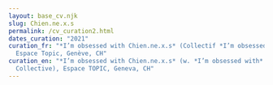 ```yaml
---
layout: base_cv.njk
slug: Chien.ne.x.s
permalink: /cv_curation2.html
dates_curation: "2021"
curation_fr: "*I’m obsessed with Chien.ne.x.s* (Collectif *I’m obsessed with*),
  Espace Topic, Genève, CH"
curation_en: "*I’m obsessed with Chien.ne.x.s* (w. *I’m obsessed with*
  Collective), Espace TOPIC, Geneva, CH"
---
```

